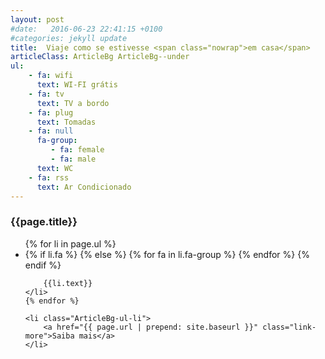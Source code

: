```yaml
---
layout: post
#date:   2016-06-23 22:41:15 +0100
#categories: jekyll update
title:  Viaje como se estivesse <span class="nowrap">em casa</span>
articleClass: ArticleBg ArticleBg--under
ul:
    - fa: wifi
      text: WI-FI grátis
    - fa: tv
      text: TV a bordo
    - fa: plug
      text: Tomadas
    - fa: null
      fa-group:
         - fa: female
         - fa: male
      text: WC
    - fa: rss
      text: Ar Condicionado
---
```


<div class="ArticleBg-bg"></div>

<div class="ArticleBg-title">
    <h3 class="f-h3">{{page.title}}</h3>
</div>

<ul class="ArticleBg-ul">
    {% for li in page.ul %}
    <li class="ArticleBg-ul-li">
        {% if li.fa %}
            <i class="fa fa-{{li.fa}}"></i>
        {% else %}
            <span class="iGroup">
                {% for fa in li.fa-group %}
                <i class="fa fa-{{fa.fa}}"></i>
                {% endfor %}
            </span>
        {% endif %}

        {{li.text}}
    </li>
    {% endfor %}

    <li class="ArticleBg-ul-li">
        <a href="{{ page.url | prepend: site.baseurl }}" class="link-more">Saiba mais</a>
    </li>
</ul>
